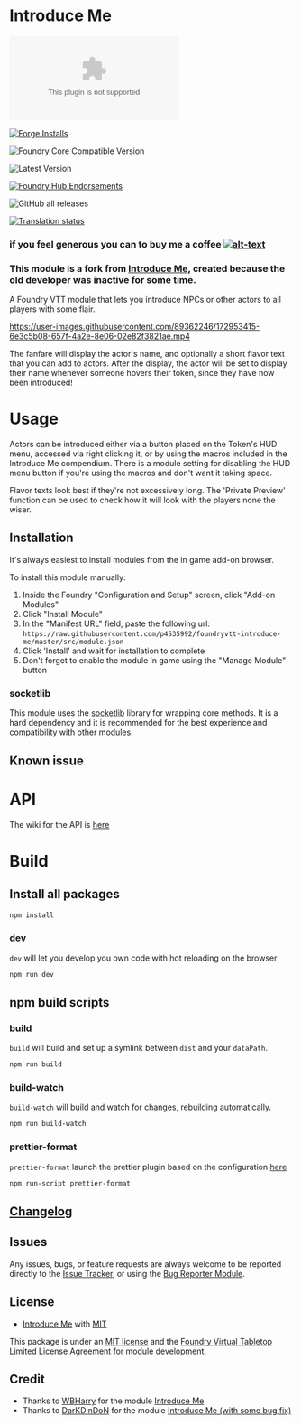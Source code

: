 # Introduce Me

![Latest Release Download Count](https://img.shields.io/github/downloads/p4535992/foundryvtt-introduce-me/latest/module.zip?color=2b82fc&label=DOWNLOADS&style=for-the-badge)

[![Forge Installs](https://img.shields.io/badge/dynamic/json?label=Forge%20Installs&query=package.installs&suffix=%25&url=https%3A%2F%2Fforge-vtt.com%2Fapi%2Fbazaar%2Fpackage%2Fintroduce-me&colorB=006400&style=for-the-badge)](https://forge-vtt.com/bazaar#package=introduce-me)

![Foundry Core Compatible Version](https://img.shields.io/badge/dynamic/json.svg?url=https%3A%2F%2Fraw.githubusercontent.com%2Fp4535992%2Ffoundryvtt-introduce-me%2Fmaster%2Fsrc%2Fmodule.json&label=Foundry%20Version&query=$.compatibility.verified&colorB=orange&style=for-the-badge)

![Latest Version](https://img.shields.io/badge/dynamic/json.svg?url=https%3A%2F%2Fraw.githubusercontent.com%2Fp4535992%2Ffoundryvtt-introduce-me%2Fmaster%2Fsrc%2Fmodule.json&label=Latest%20Release&prefix=v&query=$.version&colorB=red&style=for-the-badge)

[![Foundry Hub Endorsements](https://img.shields.io/endpoint?logoColor=white&url=https%3A%2F%2Fwww.foundryvtt-hub.com%2Fwp-json%2Fhubapi%2Fv1%2Fpackage%2Fintroduce-me%2Fshield%2Fendorsements&style=for-the-badge)](https://www.foundryvtt-hub.com/package/introduce-me/)

![GitHub all releases](https://img.shields.io/github/downloads/p4535992/foundryvtt-introduce-me/total?style=for-the-badge)

[![Translation status](https://weblate.foundryvtt-hub.com/widgets/introduce-me/-/287x66-black.png)](https://weblate.foundryvtt-hub.com/engage/introduce-me/)

### if you feel generous you can to buy me a coffee [![alt-text](https://img.shields.io/badge/-Patreon-%23ff424d?style=for-the-badge)](https://www.patreon.com/p4535992)

### This module is a fork from [Introduce Me](https://github.com/WBHarry/introduce-me), created because the old developer was inactive for some time.

A Foundry VTT module that lets you introduce NPCs or other actors to all players with some flair.

https://user-images.githubusercontent.com/89362246/172953415-6e3c5b08-657f-4a2e-8e06-02e82f3821ae.mp4

The fanfare will display the actor's name, and optionally a short flavor text that you can add to actors.
After the display, the actor will be set to display their name whenever someone hovers their token, since they have now been introduced!

# Usage

Actors can be introduced either via a button placed on the Token's HUD menu, accessed via right clicking it, or by using the macros included in the Introduce Me compendium. There is a module setting for disabling the HUD menu button if you're using the macros and don't want it taking space.

Flavor texts look best if they're not excessively long. The 'Private Preview' function can be used to check how it will look with the players none the wiser.

## Installation

It's always easiest to install modules from the in game add-on browser.

To install this module manually:
1.  Inside the Foundry "Configuration and Setup" screen, click "Add-on Modules"
2.  Click "Install Module"
3.  In the "Manifest URL" field, paste the following url:
`https://raw.githubusercontent.com/p4535992/foundryvtt-introduce-me/master/src/module.json`
4.  Click 'Install' and wait for installation to complete
5.  Don't forget to enable the module in game using the "Manage Module" button

### socketlib

This module uses the [socketlib](https://github.com/manuelVo/foundryvtt-socketlib) library for wrapping core methods. It is a hard dependency and it is recommended for the best experience and compatibility with other modules.

## Known issue

# API

The wiki for the API is [here](wiki/api.md)


# Build

## Install all packages

```bash
npm install
```

### dev

`dev` will let you develop you own code with hot reloading on the browser

```bash
npm run dev
```

## npm build scripts

### build

`build` will build and set up a symlink between `dist` and your `dataPath`.

```bash
npm run build
```

### build-watch

`build-watch` will build and watch for changes, rebuilding automatically.

```bash
npm run build-watch
```

### prettier-format

`prettier-format` launch the prettier plugin based on the configuration [here](./.prettierrc)

```bash
npm run-script prettier-format
```

## [Changelog](./CHANGELOG.md)

## Issues

Any issues, bugs, or feature requests are always welcome to be reported directly to the [Issue Tracker](https://github.com/p4535992/foundryvtt-introduce-me/issues), or using the [Bug Reporter Module](https://foundryvtt.com/packages/bug-reporter/).

## License

- [Introduce Me](https://github.com/WBHarry/introduce-me) with [MIT](https://github.com/WBHarry/introduce-me/blob/main/LICENSE)

This package is under an [MIT license](LICENSE) and the [Foundry Virtual Tabletop Limited License Agreement for module development](https://foundryvtt.com/article/license/).

## Credit

- Thanks to [WBHarry](https://github.com/WBHarry) for the module [Introduce Me](https://github.com/WBHarry/introduce-me)
- Thanks to [DarKDinDoN](https://github.com/DarKDinDoN) for the module [Introduce Me (with some bug fix)](https://github.com/DarKDinDoN/introduce-me)

